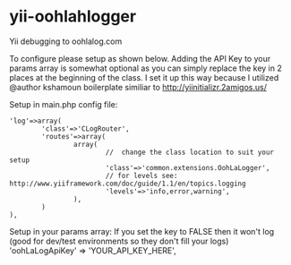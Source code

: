 yii-oohlahlogger
=================

Yii debugging to oohlalog.com

To configure please setup as shown below.  Adding the API Key to your params
array is somewhat optional as you can simply replace the key in 2 places at
the beginning of the class.  I set it up this way because I utilized @author kshamoun
boilerplate similiar to http://yiinitializr.2amigos.us/


Setup in main.php config file:

	'log'=>array(
			'class'=>'CLogRouter',
			'routes'=>array(
					array(
							//  change the class location to suit your setup
							'class'=>'common.extensions.OohLaLogger',
							// for levels see: http://www.yiiframework.com/doc/guide/1.1/en/topics.logging
							'levels'=>'info,error,warning',
					),
			)
	),


Setup in your params array:
If you set the key to FALSE then it won't log (good for dev/test environments so they don't fill your logs)
'oohLaLogApiKey' => 'YOUR_API_KEY_HERE',

